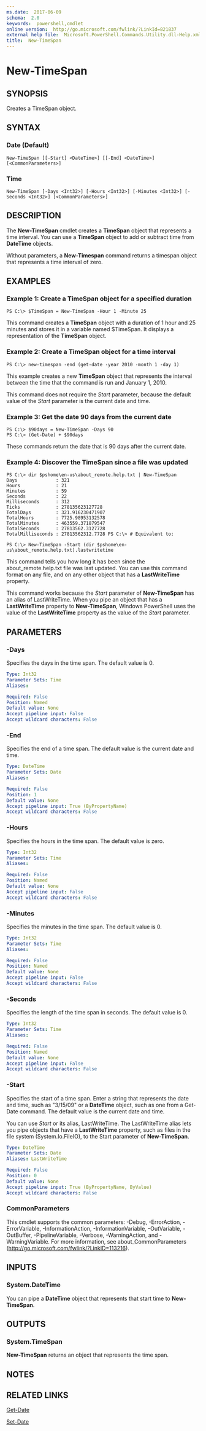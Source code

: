 ```yaml
---
ms.date:  2017-06-09
schema:  2.0
keywords:  powershell,cmdlet
online version:  http://go.microsoft.com/fwlink/?LinkId=821837
external help file:  Microsoft.PowerShell.Commands.Utility.dll-Help.xml
title:  New-TimeSpan
---
```


# New-TimeSpan

## SYNOPSIS
Creates a TimeSpan object.

## SYNTAX

### Date (Default)
```
New-TimeSpan [[-Start] <DateTime>] [[-End] <DateTime>] [<CommonParameters>]
```

### Time
```
New-TimeSpan [-Days <Int32>] [-Hours <Int32>] [-Minutes <Int32>] [-Seconds <Int32>] [<CommonParameters>]
```

## DESCRIPTION
The **New-TimeSpan** cmdlet creates a **TimeSpan** object that represents a time interval.
You can use a **TimeSpan** object to add or subtract time from **DateTime** objects.

Without parameters, a **New-Timespan** command returns a timespan object that represents a time interval of zero.

## EXAMPLES

### Example 1: Create a TimeSpan object for a specified duration
```
PS C:\> $TimeSpan = New-TimeSpan -Hour 1 -Minute 25
```

This command creates a **TimeSpan** object with a duration of 1 hour and 25 minutes and stores it in a variable named $TimeSpan.
It displays a representation of the **TimeSpan** object.

### Example 2: Create a TimeSpan object for a time interval
```
PS C:\> new-timespan -end (get-date -year 2010 -month 1 -day 1)
```

This example creates a new **TimeSpan** object that represents the interval between the time that the command is run and January 1, 2010.

This command does not require the *Start* parameter, because the default value of the *Start* parameter is the current date and time.

### Example 3: Get the date 90 days from the current date
```
PS C:\> $90days = New-TimeSpan -Days 90
PS C:\> (Get-Date) + $90days
```

These commands return the date that is 90 days after the current date.

### Example 4: Discover the TimeSpan since a file was updated
```
PS C:\> dir $pshome\en-us\about_remote.help.txt | New-TimeSpan
Days              : 321
Hours             : 21
Minutes           : 59
Seconds           : 22
Milliseconds      : 312
Ticks             : 278135623127728
TotalDays         : 321.916230471907
TotalHours        : 7725.98953132578
TotalMinutes      : 463559.371879547
TotalSeconds      : 27813562.3127728
TotalMilliseconds : 27813562312.7728 PS C:\> # Equivalent to:

PS C:\> New-TimeSpan -Start (dir $pshome\en-us\about_remote.help.txt).lastwritetime
```

This command tells you how long it has been since the about_remote.help.txt file was last updated.
You can use this command format on any file, and on any other object that has a **LastWriteTime** property.

This command works because the *Start* parameter of **New-TimeSpan** has an alias of LastWriteTime.
When you pipe an object that has a **LastWriteTime** property to **New-TimeSpan**, Windows PowerShell uses the value of the **LastWriteTime** property as the value of the *Start* parameter.

## PARAMETERS

### -Days
Specifies the days in the time span.
The default value is 0.

```yaml
Type: Int32
Parameter Sets: Time
Aliases: 

Required: False
Position: Named
Default value: None
Accept pipeline input: False
Accept wildcard characters: False
```

### -End
Specifies the end of a time span.
The default value is the current date and time.

```yaml
Type: DateTime
Parameter Sets: Date
Aliases: 

Required: False
Position: 1
Default value: None
Accept pipeline input: True (ByPropertyName)
Accept wildcard characters: False
```

### -Hours
Specifies the hours in the time span.
The default value is zero.

```yaml
Type: Int32
Parameter Sets: Time
Aliases: 

Required: False
Position: Named
Default value: None
Accept pipeline input: False
Accept wildcard characters: False
```

### -Minutes
Specifies the minutes in the time span.
The default value is 0.

```yaml
Type: Int32
Parameter Sets: Time
Aliases: 

Required: False
Position: Named
Default value: None
Accept pipeline input: False
Accept wildcard characters: False
```

### -Seconds
Specifies the length of the time span in seconds.
The default value is 0.

```yaml
Type: Int32
Parameter Sets: Time
Aliases: 

Required: False
Position: Named
Default value: None
Accept pipeline input: False
Accept wildcard characters: False
```

### -Start
Specifies the start of a time span.
Enter a string that represents the date and time, such as "3/15/09" or a **DateTime** object, such as one from a Get-Date command.
The default value is the current date and time.

You can use *Start* or its alias, LastWriteTime.
The LastWriteTime alias lets you pipe objects that have a **LastWriteTime** property, such as files in the file system (System.Io.FileIO), to the Start parameter of **New-TimeSpan**.

```yaml
Type: DateTime
Parameter Sets: Date
Aliases: LastWriteTime

Required: False
Position: 0
Default value: None
Accept pipeline input: True (ByPropertyName, ByValue)
Accept wildcard characters: False
```

### CommonParameters
This cmdlet supports the common parameters: -Debug, -ErrorAction, -ErrorVariable, -InformationAction, -InformationVariable, -OutVariable, -OutBuffer, -PipelineVariable, -Verbose, -WarningAction, and -WarningVariable. For more information, see about_CommonParameters (http://go.microsoft.com/fwlink/?LinkID=113216).

## INPUTS

### System.DateTime
You can pipe a **DateTime** object that represents that start time to **New-TimeSpan**.

## OUTPUTS

### System.TimeSpan
**New-TimeSpan** returns an object that represents the time span.

## NOTES

## RELATED LINKS

[Get-Date](Get-Date.md)

[Set-Date](Set-Date.md)

